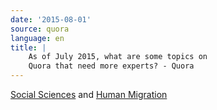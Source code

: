 ```yaml
---
date: '2015-08-01'
source: quora
language: en
title: |
    As of July 2015, what are some topics on
    Quora that need more experts? - Quora
---
```


[Social Sciences](http://quora.com/topic/Social-Sciences) and [Human
Migration](http://quora.com/topic/Human-Migration)

